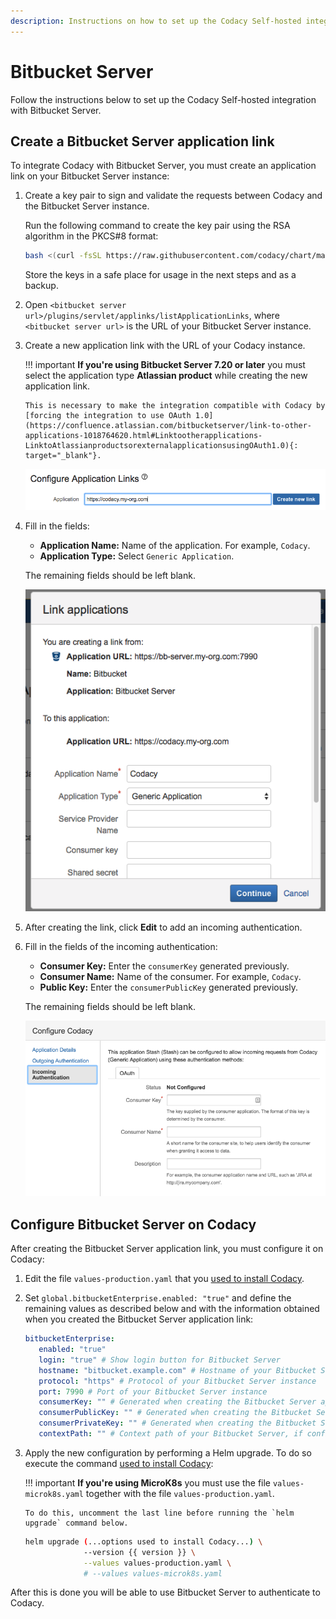 ```yaml
---
description: Instructions on how to set up the Codacy Self-hosted integration with Bitbucket Server.
---
```


# Bitbucket Server

Follow the instructions below to set up the Codacy Self-hosted integration with Bitbucket Server.

## Create a Bitbucket Server application link

To integrate Codacy with Bitbucket Server, you must create an application link on your Bitbucket Server instance:

1.  Create a key pair to sign and validate the requests between Codacy and the Bitbucket Server instance.

    Run the following command to create the key pair using the RSA algorithm in the PKCS#8 format:

    ```bash
    bash <(curl -fsSL https://raw.githubusercontent.com/codacy/chart/master/docs/configuration/integrations/generate-bitbucket-server-secrets.sh)
    ```

    Store the keys in a safe place for usage in the next steps and as a backup.

2.  Open `<bitbucket server url>/plugins/servlet/applinks/listApplicationLinks`, where `<bitbucket server url>` is the URL of your Bitbucket Server instance.

3.  Create a new application link with the URL of your Codacy instance.

    !!! important
        **If you're using Bitbucket Server 7.20 or later** you must select the application type **Atlassian product** while creating the new application link.
        
        This is necessary to make the integration compatible with Codacy by [forcing the integration to use OAuth 1.0](https://confluence.atlassian.com/bitbucketserver/link-to-other-applications-1018764620.html#Linktootherapplications-LinktoAtlassianproductsorexternalapplicationsusingOAuth1.0){: target="_blank"}.

    ![Bitbucket Server application link](images/bitbucket-server-application-link.png)

4.  Fill in the fields:

    -   **Application Name:** Name of the application. For example, `Codacy`.
    -   **Application Type:** Select `Generic Application`.

    The remaining fields should be left blank.

    ![Bitbucket Server application link naming](images/bitbucket-server-link-naming.png)

5.  After creating the link, click **Edit** to add an incoming authentication.

6.  Fill in the fields of the incoming authentication:

    -   **Consumer Key:** Enter the `consumerKey` generated previously.
    -   **Consumer Name:** Name of the consumer. For example, `Codacy`.
    -   **Public Key:** Enter the `consumerPublicKey` generated previously.

    The remaining fields should be left blank.

    ![Bitbucket Server incoming authentication](images/bitbucket-server-incoming-authentication.png)

## Configure Bitbucket Server on Codacy

After creating the Bitbucket Server application link, you must configure it on Codacy:

1.  Edit the file `values-production.yaml` that you [used to install Codacy](../../index.md#helm-upgrade).

2.  Set `global.bitbucketEnterprise.enabled: "true"` and define the remaining values as described below and with the information obtained when you created the Bitbucket Server application link:

    ```yaml
    bitbucketEnterprise:
       enabled: "true"
       login: "true" # Show login button for Bitbucket Server
       hostname: "bitbucket.example.com" # Hostname of your Bitbucket Server instance
       protocol: "https" # Protocol of your Bitbucket Server instance
       port: 7990 # Port of your Bitbucket Server instance
       consumerKey: "" # Generated when creating the Bitbucket Server application link
       consumerPublicKey: "" # Generated when creating the Bitbucket Server application link
       consumerPrivateKey: "" # Generated when creating the Bitbucket Server application link
       contextPath: "" # Context path of your Bitbucket Server, if configured
    ```

3.  Apply the new configuration by performing a Helm upgrade. To do so execute the command [used to install Codacy](../../index.md#helm-upgrade):

    !!! important
        **If you're using MicroK8s** you must use the file `values-microk8s.yaml` together with the file `values-production.yaml`.
        
        To do this, uncomment the last line before running the `helm upgrade` command below.

    ```bash
    helm upgrade (...options used to install Codacy...) \
                 --version {{ version }} \
                 --values values-production.yaml \
                 # --values values-microk8s.yaml
    ```

After this is done you will be able to use Bitbucket Server to authenticate to Codacy.
